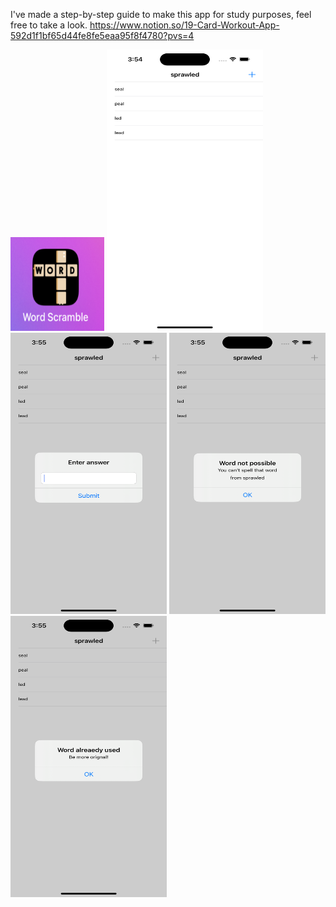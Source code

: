I've made a step-by-step guide to make this app for study purposes, feel free to take a look. https://www.notion.so/19-Card-Workout-App-592d1f1bf65d44fe8fe5eaa95f8f4780?pvs=4

<img src="https://github.com/zeeshan2k2/Project5---Word-Scramble/blob/main/App%20icon%20-%20ws.png" width="150" height="150">
 
<img src="https://github.com/zeeshan2k2/Project5---Word-Scramble/blob/main/First%20Page%20-%20ws.png" width="250" height="450">
<img src="https://github.com/zeeshan2k2/Project5---Word-Scramble/blob/main/second%20page%20-%20ws.png" width="250" height="450">
<img src="https://github.com/zeeshan2k2/Project5---Word-Scramble/blob/main/word%20not%20possible%20alert.png" width="250" height="450">
<img src="https://github.com/zeeshan2k2/Project5---Word-Scramble/blob/main/word%20used%20alert.png" width="250" height="450">
